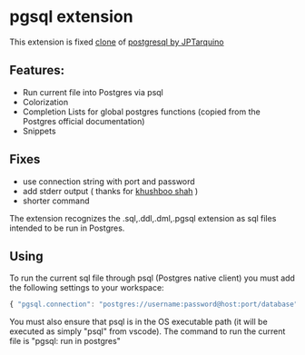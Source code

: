 # pgsql extension

This extension is fixed [clone](https://github.com/jptarqu/VSCodeExtension-PostgreSQL) of [postgresql by JPTarquino](https://marketplace.visualstudio.com/items?itemName=JPTarquino.postgresql)

## Features:
- Run current file into Postgres via psql
- Colorization
- Completion Lists for global postgres functions (copied from the Postgres official documentation)
- Snippets

## Fixes
- use connection string with port and password
- add stderr output ( thanks for [khushboo shah](https://marketplace.visualstudio.com/items?itemName=JPTarquino.postgresql)
)
- shorter command 

The extension recognizes the .sql,.ddl,.dml,.pgsql extension as sql files intended to be run in Postgres.

## Using
To run the current sql file through psql (Postgres native client) you must add the following settings to your workspace:

```javascript
{ "pgsql.connection": "postgres://username:password@host:port/database" }
```
You must also ensure that psql is in the OS executable path (it will be executed as simply "psql" from vscode).
The command to run the current file is "pgsql: run in postgres"